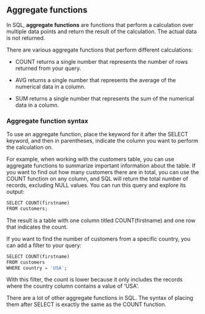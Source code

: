 ## Aggregate functions

In SQL, **aggregate functions** are functions that perform a calculation over multiple data points and return the result of the calculation. The actual data is not returned. 

There are various aggregate functions that perform different calculations:

- COUNT returns a single number that represents the number of rows returned from your query.
    
- AVG returns a single number that represents the average of the numerical data in a column.
    
- SUM returns a single number that represents the sum of the numerical data in a column. 
    

### **Aggregate function syntax**

To use an aggregate function, place the keyword for it after the SELECT keyword, and then in parentheses, indicate the column you want to perform the calculation on.

For example, when working with the customers table, you can use aggregate functions to summarize important information about the table. If you want to find out how many customers there are in total, you can use the COUNT function on any column, and SQL will return the total number of records, excluding NULL values. You can run this query and explore its output:

```SQL
SELECT COUNT(firstname)
FROM customers;
```

The result is a table with one column titled COUNT(firstname) and one row that indicates the count.

If you want to find the number of customers from a specific country, you can add a filter to your query:

```SQL
SELECT COUNT(firstname)
FROM customers
WHERE country = 'USA';
```

With this filter, the count is lower because it only includes the records where the country column contains a value of 'USA'.

There are a lot of other aggregate functions in SQL. The syntax of placing them after SELECT is exactly the same as the COUNT function.

